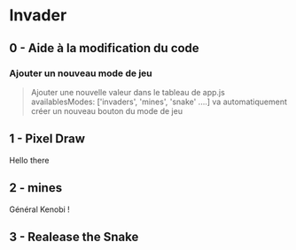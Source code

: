 # Invader
## 0 - Aide à la modification du code


### Ajouter un nouveau mode de jeu
> Ajouter une nouvelle valeur dans le tableau de app.js availablesModes: ['invaders', 'mines', 'snake' ....] va automatiquement créer un nouveau bouton du mode de jeu
## 1 - Pixel Draw
Hello there
## 2 - mines
Général Kenobi !
## 3 - Realease the Snake

    
